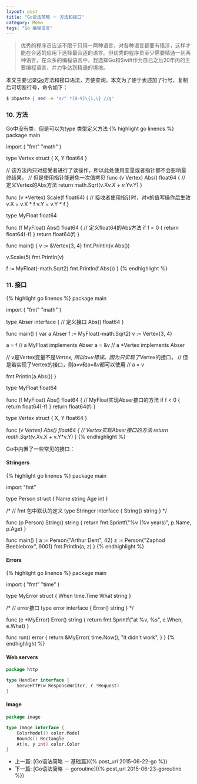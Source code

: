 ```yaml
---
layout: post
title: "Go语法简略 － 方法和接口"
category: Memo
tags: "Go 编程语言"
---
```


> 优秀的程序员应该不限于只用一两种语言，对各种语言都要有猎涉，这样才能在合适的应用下选择最合适的语言。但优秀的程序员至少需要精通一到两种语言，在众多的编程语言中，我选择Go和Swift作为自己之后20年内的主要编程语言，并力争达到精通的境地。

本文主要记录[Go](https://golang.org/)方法和接口语法，方便查询。本文为了便于表述加了行号，复制后可切断行号，命令如下：

```sh
$ pbpaste | sed -e 's/^ *[0-9]\{1,\} //g'
```

### 10. 方法
Go中没有类，但是可以为type 类型定义方法
{% highlight go linenos %}
package main

import (
  "fmt"
  "math"
)

type Vertex struct {
  X, Y float64
}

// 该方法内只对接受者进行了读操作，所以此处使用变量或者指针都不会影响最终结果，
// 但是使用指针能避免一次值拷贝
func (v Vertex) Abs() float64 { // 定义Vertex的Abs方法
  return math.Sqrt(v.X*v.X + v.Y*v.Y)
}

func (v *Vertex) Scale(f float64) { // 接收者使用指针时，对v的值写操作后生效
  v.X = v.X * f
  v.Y = v.Y * f
}

type MyFloat float64

func (f MyFloat) Abs() float64 { // 定义float64的Abs方法
  if f < 0 {
    return float64(-f)
  }
  return float64(f)
}

func main() {
  v := &Vertex{3, 4}
  fmt.Println(v.Abs())

  v.Scale(5)
  fmt.Println(v)

  f := MyFloat(-math.Sqrt2)
  fmt.Println(f.Abs())
}
{% endhighlight %}

<!-- more -->

### 11. 接口
{% highlight go linenos %}
package main

import (
  "fmt"
  "math"
)

type Abser interface { // 定义接口
  Abs() float64
}

func main() {
  var a Abser
  f := MyFloat(-math.Sqrt2)
  v := Vertex{3, 4}

  a = f  // a MyFloat implements Abser
  a = &v // a *Vertex implements Abser

  // v是Vertex变量不是*Vertex, 所以a=v错误。因为只实现了*Vertex的接口，
  // 但是若实现了Vertex的接口，则a=v和a=&v都可以使用
  // a = v

  fmt.Println(a.Abs())
}

type MyFloat float64

func (f MyFloat) Abs() float64 { // MyFloat实现Abser接口的方法
  if f < 0 {
    return float64(-f)
  }
  return float64(f)
}

type Vertex struct {
  X, Y float64
}

func (v *Vertex) Abs() float64 { // Vertex实现Abser接口的方法
  return math.Sqrt(v.X*v.X + v.Y*v.Y)
}
{% endhighlight %}

Go中内置了一些常见的接口：
#### Stringers
{% highlight go linenos %}
package main

import "fmt"

type Person struct {
  Name string
  Age  int
}

/*
// fmt 包中默认的定义
type Stringer interface {
    String() string
}
*/

func (p Person) String() string {
  return fmt.Sprintf("%v (%v years)", p.Name, p.Age)
}

func main() {
  a := Person{"Arthur Dent", 42}
  z := Person{"Zaphod Beeblebrox", 9001}
  fmt.Println(a, z)
}
{% endhighlight %}

#### Errors
{% highlight go linenos %}
package main

import (
  "fmt"
  "time"
)

type MyError struct {
  When time.Time
  What string
}

/*
// error接口
type error interface {
    Error() string
}
*/

func (e *MyError) Error() string {
  return fmt.Sprintf("at %v, %s",
    e.When, e.What)
}

func run() error {
  return &MyError{
    time.Now(),
    "it didn't work",
  }
}
{% endhighlight %}

#### Web servers
```go
package http

type Handler interface {
    ServeHTTP(w ResponseWriter, r *Request)
}
```

#### Image
```go
package image

type Image interface {
    ColorModel() color.Model
    Bounds() Rectangle
    At(x, y int) color.Color
}
```

* 上一篇: [Go语法简略 － 基础篇]({% post_url 2015-06-22-go %})
* 下一篇: [Go语法简略 － goroutine]({% post_url 2015-06-23-goroutine %})
